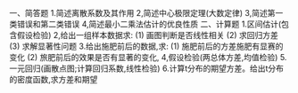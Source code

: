 一、简答题
 1.简述离散系数及其作用
 2,简述中心极限定理(大数定律)
 3,简述第一类错误和第二类错误
 4,简述最小二乘法估计的优良性质
 二、计算题
 1.区间估计(包含假设检验)
 2,给出一组样本数据求:
 (1) 画图判断是否线性相关
 (2) 求回归方差
 (3) 求解显著性问题
 3.给出施肥前后的数据,求:
 (1) 施肥前后的方差施肥有显赛的变化
 (2) 旅肥前后的效果是否有显著的变化,
 4,假设检验(两总体方差,均值检验)
 5.一元回归(画散点图;计算回归系数,线性检验)
 6.计算t分布的期望方差。给出t分布的密度函数,求方差和期望
 ​

 